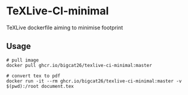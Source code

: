 # TeXLive-CI-minimal

TeXLive dockerfile aiming to minimise footprint

## Usage

```shell
# pull image
docker pull ghcr.io/bigcat26/texlive-ci-minimal:master

# convert tex to pdf
docker run -it --rm ghcr.io/bigcat26/texlive-ci-minimal:master -v $(pwd):/root document.tex
```
